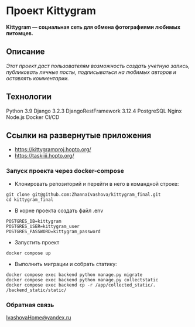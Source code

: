 #  Проект Kittygram
**Kittygram — социальная сеть для обмена фотографиями любимых питомцев.**
## Описание
*Этот проект даст пользователям возможность создать учетную запись, публиковать личные посты, подписываться на любимых авторов и оставлять комментарии.*
## Технологии
Python 3.9
Django 3.2.3
DjangoRestFramework 3.12.4
PostgreSQL
Nginx
Node.js
Docker
CI/CD
## Ссылки на развернутые приложения
- https://kittygramproj.hopto.org/
- https://taskiiii.hopto.org/
### Запуск проекта через docker-compose
- Клонировать репозиторий и перейти в него в командной строке:
```
git clone git@github.com:ZhannaIvashova/kittygram_final.git
cd kittygram_final
```
- В корне проекта создать файл .env
```
POSTGRES_DB=kittygram
POSTGRES_USER=kittygram_user
POSTGRES_PASSWORD=kittygram_password
```
- Запустить проект
```
docker compose up
``` 
- Выполнить миграции и собрать статику:
```
docker compose exec backend python manage.py migrate
docker compose exec backend python manage.py collectstatic
docker compose exec backend cp -r /app/collected_static/. /backend_static/static/
```
### Обратная связь
IvashovaHome@yandex.ru
